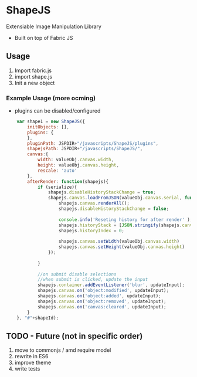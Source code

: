 # ShapeJS
Extensiable Image Manipulation Library
- Built on top of Fabric JS

## Usage
1. Import fabric.js
2. import shape.js
3. Init a new object

### Example Usage (more ocming)

- plugins can be disabled/configured

```javascript
    var shape1 = new ShapeJS({
    	initObjects: [],
    	plugins: {
    	},
    	pluginPath: JSPDIR+"/javascripts/ShapeJS/plugins",
    	shapejsPath: JSPDIR+"/javascripts/ShapeJS/",
    	canvas:{
    		width: valueObj.canvas.width,
    		height: valueObj.canvas.height,
    		rescale: 'auto'
    	},
    	afterRender: function(shapejs){
    		if (serialize){
    			shapejs.disableHistoryStackChange = true;
    			shapejs.canvas.loadFromJSON(valueObj.canvas.serial, function(){
    				shapejs.canvas.renderAll();
    				shapejs.disableHistoryStackChange = false;
    				
    				console.info('Reseting history for after render' );
    				shapejs.historyStack = [JSON.stringify(shapejs.canvas)];
    				shapejs.historyIndex = 0;
    				
    				shapejs.canvas.setWidth(valueObj.canvas.width)
    				shapejs.canvas.setHeight(valueObj.canvas.height)
    			});
    			
    		}
    		
    		//on submit disable selections
    		//when submit is clicked, update the input	
    		shapejs.container.addEventListener('blur', updateInput);
    		shapejs.canvas.on('object:modified', updateInput);
    		shapejs.canvas.on('object:added', updateInput);
    		shapejs.canvas.on('object:removed', updateInput);
    		shapejs.canvas.on('canvas:cleared', updateInput);
    	}
    }, "#"+shapeId);
```

## TODO - Future (not in specific order)
1) move to commonjs / amd require model
2) rewrite in ES6
3) improve theme
4) write tests
